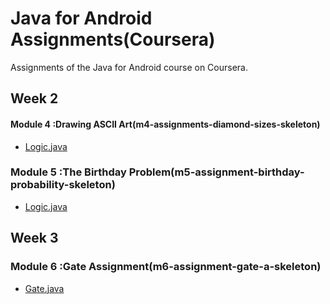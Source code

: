 # Java for Android Assignments(Coursera)
Assignments of the Java for Android course on Coursera.


## Week 2
#### Module 4 :Drawing ASCII Art(m4-assignments-diamond-sizes-skeleton)
* [Logic.java](https://github.com/jayesh-srivastava/java-for-android-coursera/blob/master/m4-assignments-diamond-sizes-skeleton/app/src/main/java/mooc/vandy/java4android/diamonds/logic/Logic.java)
### Module 5 :The Birthday Problem(m5-assignment-birthday-probability-skeleton)
* [Logic.java](https://github.com/jayesh-srivastava/java-for-android-coursera/blob/master/m5-assignment-birthday-probability-skeleton/app/src/main/java/mooc/vandy/java4android/birthdayprob/logic/Logic.java)

## Week 3
### Module 6 :Gate Assignment(m6-assignment-gate-a-skeleton)
* [Gate.java](https://github.com/jayesh-srivastava/java-for-android-coursera/blob/master/m6-assignment-gate-a-skeleton/app/src/main/java/mooc/vandy/java4android/gate/logic/Gate.java)

